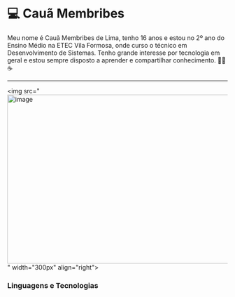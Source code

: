 # 💻 Cauã Membribes

Meu nome é Cauã Membribes de Lima, tenho 16 anos e estou no 2º ano do Ensino Médio na ETEC Vila Formosa, onde curso o técnico em Desenvolvimento de Sistemas. Tenho grande interesse por tecnologia em geral e estou sempre disposto a aprender e compartilhar conhecimento. 👨‍💻☕

---

<img src="<img width="540" height="385" alt="image" src="https://github.com/user-attachments/assets/f626833e-7412-42a1-8df0-05bce458148f" />
" width="300px" align="right">

<h3 align="left">Linguagens e Tecnologias </h3>



